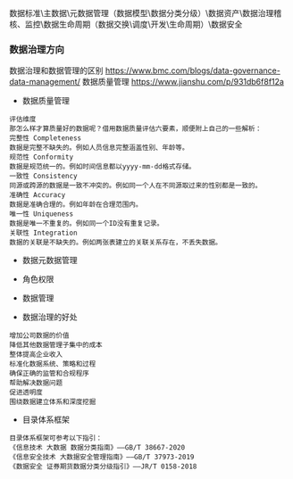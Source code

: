数据标准\主数据\元数据管理（数据模型\数据分类分级）\数据资产\数据治理稽核、监控\数据生命周期（数据交换\调度\开发\生命周期）\数据安全
### 数据治理方向
数据治理和数据管理的区别
https://www.bmc.com/blogs/data-governance-data-management/
数据质量管理
https://www.jianshu.com/p/931db6f8f12a
- 数据质量管理
```
评估维度
那怎么样才算质量好的数据呢？借用数据质量评估六要素，顺便附上自己的一些解析：
完整性 Completeness
数据是完整不缺失的。例如人员信息完整涵盖性别、年龄等。
规范性 Conformity
数据是规范统一的。例如时间信息都以yyyy-mm-dd格式存储。
一致性 Consistency
同源或跨源的数据是一致不冲突的。例如同一个人在不同源取过来的性别都是一致的。
准确性 Accuracy
数据是准确合理的。例如年龄在合理范围内。
唯一性 Uniqueness
数据是唯一不重复的。例如同一个ID没有重复记录。
关联性 Integration
数据的关联是不缺失的。例如两张表建立的关联关系存在，不丢失数据。
```
- 数据元数据管理

- 角色权限

- 数据管理


- 数据治理的好处
```
增加公司数据的价值
降低其他数据管理子集中的成本
整体提高企业收入
标准化数据系统、策略和过程
确保正确的监管和合规程序
帮助解决数据问题
促进透明度
围绕数据建立体系和深度挖掘
```

- 目录体系框架
```
目录体系框架可参考以下指引：
《信息技术 大数据 数据分类指南》——GB/T 38667-2020
《信息安全技术 大数据安全管理指南》——GB/T 37973-2019
《数据安全 证券期货数据分类分级指引》——JR/T 0158-2018
```